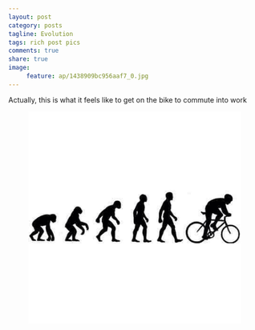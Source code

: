 ```yaml
---
layout: post
category: posts
tagline: Evolution
tags: rich post pics
comments: true
share: true
image: 
     feature: ap/1438909bc956aaf7_0.jpg
---
```

Actually, this is what it feels like to get on the bike to commute into work
<figure class="">
<a href = "/images/ap/1438909bc956aaf7_0.jpg">
<img src="/images/ap/1438909bc956aaf7_0.jpg">
</a></figure>